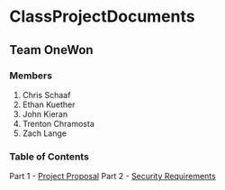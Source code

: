 # ClassProjectDocuments

## Team OneWon

### Members

1. Chris Schaaf
2. Ethan Kuether
3. John Kieran
4. Trenton Chramosta
5. Zach Lange

### Table of Contents

Part 1 - [Project Proposal](./ProjectProposal.md)
Part 2 - [Security Requirements](./SecurityRequirements.md)
